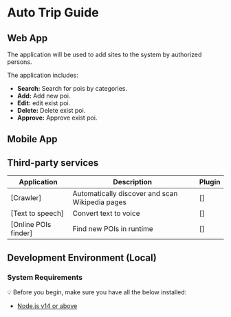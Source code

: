 # Auto Trip Guide

## Web App
The application will be used to add sites to the system by authorized persons.

The application includes:
* **Search:** Search for pois by categories.
* **Add:** Add new poi.
* **Edit:** edit exist poi.
* **Delete:** Delete exist poi.
* **Approve:** Approve exist poi.


## Mobile App

## Third-party services

| Application             | Description                                      | Plugin            |
| ----------------------- | ------------------------------------------------ | ----------------- |
| [Crawler]               | Automatically discover and scan Wikipedia pages  | []                |
| [Text to speech]        | Convert text to voice                            | []                |
| [Online POIs finder]    | Find new POIs in runtime                         | []                |


## Development Environment (Local)
### System Requirements

:bulb: Before you begin, make sure you have all the below installed:

- [Node.js v14 or above](https://nodejs.org/en/download/)

